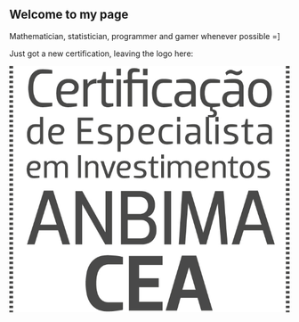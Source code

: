 ## Welcome to my page

Mathematician, statistician, programmer and gamer whenever possible =]

Just got a new certification, leaving the logo here:

[![](selo_CEA_c.jpg)](http://www.anbima.com.br/pt_br/educar/area-do-profissional.htm)
